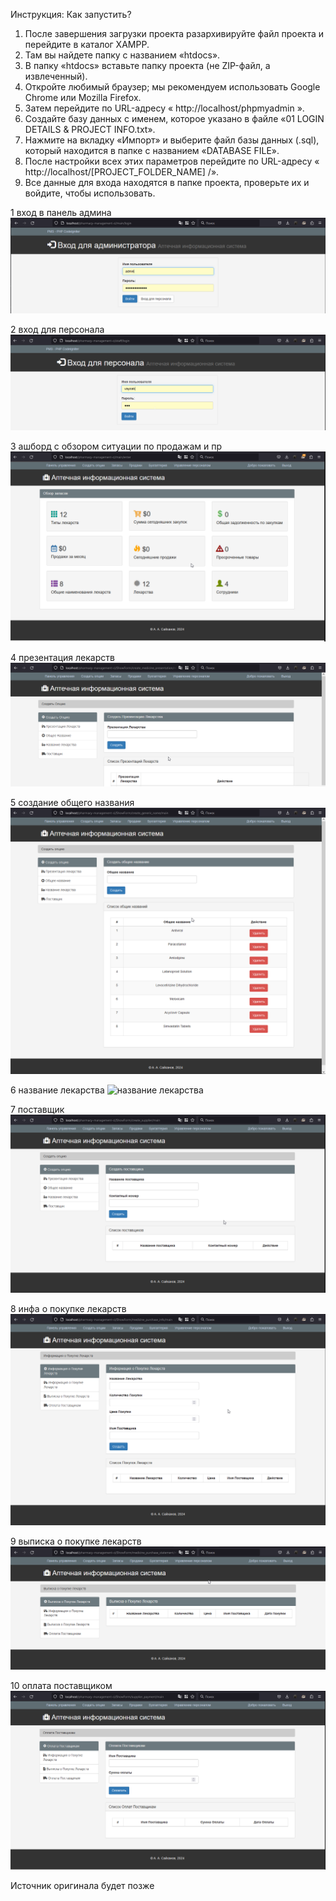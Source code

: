 
Инструкция: Как запустить?

1. После завершения загрузки проекта разархивируйте файл проекта и перейдите в каталог XAMPP.
2. Там вы найдете папку с названием «htdocs».
3. В папку «htdocs» вставьте папку проекта (не ZIP-файл, а извлеченный).
4. Откройте любимый браузер; мы рекомендуем использовать Google Chrome или Mozilla Firefox.
5. Затем перейдите по URL-адресу « http://localhost/phpmyadmin ».
6. Создайте базу данных с именем, которое указано в файле «01 LOGIN DETAILS & PROJECT INFO.txt».
7. Нажмите на вкладку «Импорт» и выберите файл базы данных (.sql), который находится в папке с названием «DATABASE FILE».
8. После настройки всех этих параметров перейдите по URL-адресу « http://localhost/[PROJECT_FOLDER_NAME] /».
9. Все данные для входа находятся в папке проекта, проверьте их и войдите, чтобы использовать. 


1 вход в панель админа
![вход в панель админа](screenshots/firefox_L36b56umOy.png)

2 вход для персонала
![вход для персонала](screenshots/chrome_4ZF9Br1wC8.png)

3 ашборд с обзором ситуации по продажам и пр
![дашборд с обзором ситуации по продажам и пр](screenshots/chrome_MkVmD96Fbd.png)

4 презентация лекарств
![презентация лекарств](screenshots/firefox_eNJ9FnTpiA.png)

5 создание общего названия
![создание общего названия](screenshots/firefox_NdjhHYMaQU.png)

6 название лекарства
![название лекарства](screenshots/chrome_K18cAzXvBV-1.png)

7 поставщик
![поставщик](screenshots/chrome_sRLBzRcd2Z.png)

8 инфа о покупке лекарств
![инфа о покупке лекарств](screenshots/firefox_eQO0TQGrgE.png)


9 выписка о покупке лекарств
![выписка о покупке лекарств](screenshots/firefox_dggcNDwOD7.png)

10 оплата поставщиком
![оплата поставщиком](screenshots/chrome_X57WnL3fvt.png)


Источник оригинала будет позже
